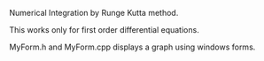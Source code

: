 Numerical Integration by Runge Kutta method.

This works only for first order differential equations.

MyForm.h and MyForm.cpp displays a graph using windows forms.
